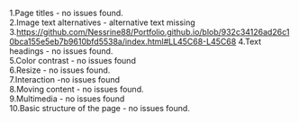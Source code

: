 1.Page titles - no issues found.<br>
2.Image text alternatives - alternative text missing <br>3.https://github.com/Nessrine88/Portfolio.github.io/blob/932c34126ad26c10bca155e5eb7b9610bfd5538a/index.html#LL45C68-L45C68
4.Text headings - no issues found.<br>
5.Color contrast - no issues found<br>
6.Resize - no issues found.<br>
7.Interaction -no issues found<br>
8.Moving content - no issues found.<br>
9.Multimedia - no issues found<br>
10.Basic structure of the page - no issues found.
